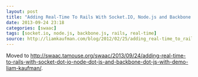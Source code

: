 ```yaml
---
layout: post
title: "Adding Real-Time To Rails With Socket.IO, Node.js and Backbone.js (With Demo) - Liam Kaufman"
date: 2013-09-24 23:18
categories: [swaac]
tags: [socket.io, node.js, backbone.js, rails, real-time]
source: http://liamkaufman.com/blog/2012/02/25/adding_real-time_to_rails_with_socket.IO_nodejs_and_backbonejs_with_demo/
---
```

Moved to <http://swaac.tamouse.org/swaac/2013/09/24/adding-real-time-to-rails-with-socket-dot-io-node-dot-js-and-backbone-dot-js-with-demo-liam-kaufman/>.
